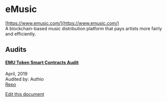 
# eMusic
  
[https://www.emusic.com/](https://www.emusic.com/)<br>
A blockchain-based music distribution platform that pays artists more fairly and efficiently.


## Audits



#### [EMU Token Smart Contracts Audit](https://github.com/authio-ethereum/Audits/blob/master/eMusic/eMusic%20EMU%20Token%20Audit.pdf)

April, 2019<br>
Audited by: Authio<br>
[Repo](https://github.com/emusic-eng/eMusicSmartContracts)
      

  





[Edit this document](https://github.com/ConsenSys/blockchainSecurityDB/blob/master/projects/emusic.json)